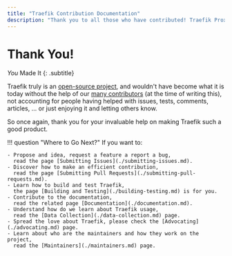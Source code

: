 ```yaml
---
title: "Traefik Contribution Documentation"
description: "Thank you to all those who have contributed! Traefik Proxy is an open-source project that thrives with the support of our passionate community."
---
```


# Thank You!

_You_ Made It
{: .subtitle}

Traefik truly is an [open-source project](https://github.com/traefik/traefik/),
and wouldn't have become what it is today without the help of our [many contributors](https://github.com/traefik/traefik/graphs/contributors) (at the time of writing this),
not accounting for people having helped with issues, tests, comments, articles, ... or just enjoying it and letting others know.

So once again, thank you for your invaluable help on making Traefik such a good product.

!!! question "Where to Go Next?"
    If you want to:

    - Propose and idea, request a feature a report a bug,
      read the page [Submitting Issues](./submitting-issues.md).
    - Discover how to make an efficient contribution,
      read the page [Submitting Pull Requests](./submitting-pull-requests.md).
    - Learn how to build and test Traefik,
      the page [Building and Testing](./building-testing.md) is for you.
    - Contribute to the documentation,
      read the related page [Documentation](./documentation.md).
    - Understand how do we learn about Traefik usage,
      read the [Data Collection](./data-collection.md) page.
    - Spread the love about Traefik, please check the [Advocating](./advocating.md) page.
    - Learn about who are the maintainers and how they work on the project,
      read the [Maintainers](./maintainers.md) page.

